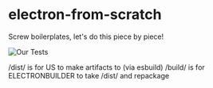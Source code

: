 # electron-from-scratch
Screw boilerplates, let's do this piece by piece!

![Our Tests](https://github.com/mcgrue/electron-from-scratch/actions/workflows/test.yml/badge.svg)



/dist/ is for US to make artifacts to (via esbuild)
/build/ is for ELECTRONBUILDER to take /dist/ and repackage